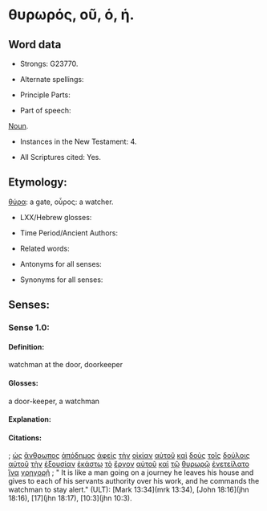 # θυρωρός, οῦ, ὁ, ἡ.

<!-- Status: S2=NeedsFinalCheck -->
<!-- Lexica used for edits: BDAG, FFM, LN, A-S  -->

## Word data

* Strongs: G23770.


* Alternate spellings:

* Principle Parts: 

* Part of speech: 

[Noun](http://ugg.readthedocs.io/en/latest/noun.html). 

* Instances in the New Testament: 4.

* All Scriptures cited: Yes.

## Etymology: 

[θύρα](../G23740/01.md): a gate, οὖρος: a watcher.

* LXX/Hebrew glosses: 

* Time Period/Ancient Authors: 

* Related words: 

* Antonyms for all senses:

* Synonyms for all senses: 

## Senses:

### Sense 1.0: 

#### Definition: 

watchman at the door, doorkeeper 

#### Glosses: 

a door-keeper,  a watchman 
  

#### Explanation: 

#### Citations: 

; [ὡς](../G56130/01.md) [ἄνθρωπος](../G04440/01.md) [ἀπόδημος](../G05900/01.md) [ἀφεὶς](../G08630/01.md) [τὴν](../G35880/01.md) [οἰκίαν](../G36140/01.md) [αὐτοῦ](../G08460/01.md) [καὶ](../G25320/01.md) [δοὺς](../G13250/01.md) [τοῖς](../G35880/01.md) [δούλοις](../G14010/01.md) [αὐτοῦ](../G08460/01.md) [τὴν](../G35880/01.md) [ἐξουσίαν](../G18490/01.md) [ἑκάστῳ](../G15380/01.md) [τὸ](../G35880/01.md) [ἔργον](../G20410/01.md) [αὐτοῦ](../G08460/01.md) [καὶ](../G25320/01.md) [τῷ](../G35880/01.md) [θυρωρῷ](../G23770/01.md) [ἐνετείλατο](../G17810/01.md) [ἵνα](../G24430/01.md) [γρηγορῇ](../G11270/01.md)
; " It is like a man going on a journey he leaves his house and gives to each of his servants authority over his work, and he commands the watchman to stay alert." (ULT): 
[Mark 13:34](mrk 13:34),  [John 18:16](jhn 18:16), [17](jhn 18:17), [10:3](jhn 10:3).
